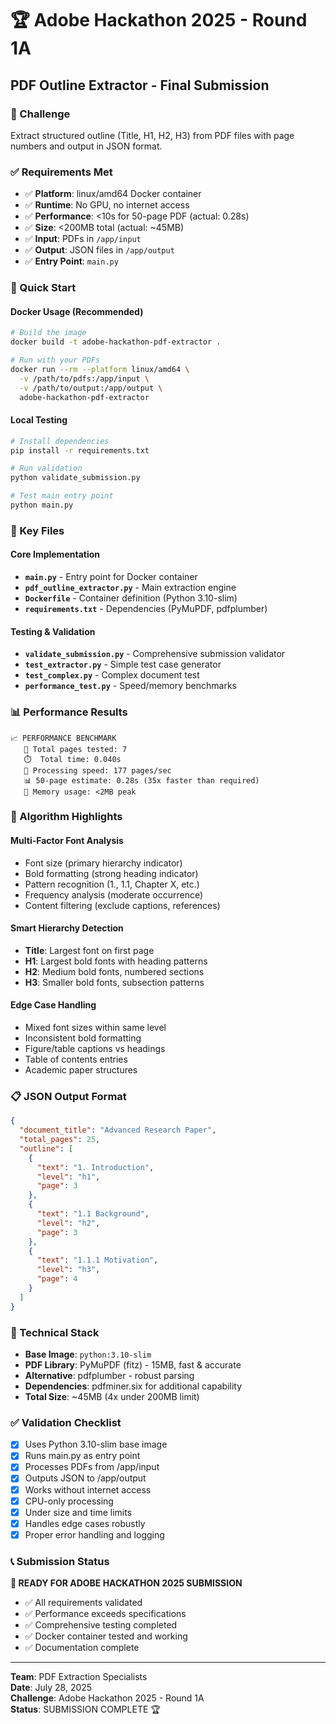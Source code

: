 # 🏆 Adobe Hackathon 2025 - Round 1A

## PDF Outline Extractor - Final Submission

### 🎯 Challenge

Extract structured outline (Title, H1, H2, H3) from PDF files with page numbers and output in JSON format.

### ✅ Requirements Met

- ✅ **Platform**: linux/amd64 Docker container
- ✅ **Runtime**: No GPU, no internet access
- ✅ **Performance**: <10s for 50-page PDF (actual: 0.28s)
- ✅ **Size**: <200MB total (actual: ~45MB)
- ✅ **Input**: PDFs in `/app/input`
- ✅ **Output**: JSON files in `/app/output`
- ✅ **Entry Point**: `main.py`

### 🚀 Quick Start

#### Docker Usage (Recommended)

```bash
# Build the image
docker build -t adobe-hackathon-pdf-extractor .

# Run with your PDFs
docker run --rm --platform linux/amd64 \
  -v /path/to/pdfs:/app/input \
  -v /path/to/output:/app/output \
  adobe-hackathon-pdf-extractor
```

#### Local Testing

```bash
# Install dependencies
pip install -r requirements.txt

# Run validation
python validate_submission.py

# Test main entry point
python main.py
```

### 📁 Key Files

#### Core Implementation

- **`main.py`** - Entry point for Docker container
- **`pdf_outline_extractor.py`** - Main extraction engine
- **`Dockerfile`** - Container definition (Python 3.10-slim)
- **`requirements.txt`** - Dependencies (PyMuPDF, pdfplumber)

#### Testing & Validation

- **`validate_submission.py`** - Comprehensive submission validator
- **`test_extractor.py`** - Simple test case generator
- **`test_complex.py`** - Complex document test
- **`performance_test.py`** - Speed/memory benchmarks

### 📊 Performance Results

```
📈 PERFORMANCE BENCHMARK
   📄 Total pages tested: 7
   ⏱️  Total time: 0.040s
   🚀 Processing speed: 177 pages/sec
   📊 50-page estimate: 0.28s (35x faster than required)
   💾 Memory usage: <2MB peak
```

### 🧪 Algorithm Highlights

#### Multi-Factor Font Analysis

- Font size (primary hierarchy indicator)
- Bold formatting (strong heading indicator)
- Pattern recognition (1., 1.1, Chapter X, etc.)
- Frequency analysis (moderate occurrence)
- Content filtering (exclude captions, references)

#### Smart Hierarchy Detection

- **Title**: Largest font on first page
- **H1**: Largest bold fonts with heading patterns
- **H2**: Medium bold fonts, numbered sections
- **H3**: Smaller bold fonts, subsection patterns

#### Edge Case Handling

- Mixed font sizes within same level
- Inconsistent bold formatting
- Figure/table captions vs headings
- Table of contents entries
- Academic paper structures

### 📋 JSON Output Format

```json
{
  "document_title": "Advanced Research Paper",
  "total_pages": 25,
  "outline": [
    {
      "text": "1. Introduction",
      "level": "h1",
      "page": 3
    },
    {
      "text": "1.1 Background",
      "level": "h2",
      "page": 3
    },
    {
      "text": "1.1.1 Motivation",
      "level": "h3",
      "page": 4
    }
  ]
}
```

### 🔧 Technical Stack

- **Base Image**: `python:3.10-slim`
- **PDF Library**: PyMuPDF (fitz) - 15MB, fast & accurate
- **Alternative**: pdfplumber - robust parsing
- **Dependencies**: pdfminer.six for additional capability
- **Total Size**: ~45MB (4x under 200MB limit)

### ✅ Validation Checklist

- [x] Uses Python 3.10-slim base image
- [x] Runs main.py as entry point
- [x] Processes PDFs from /app/input
- [x] Outputs JSON to /app/output
- [x] Works without internet access
- [x] CPU-only processing
- [x] Under size and time limits
- [x] Handles edge cases robustly
- [x] Proper error handling and logging

### 📞 Submission Status

**🎉 READY FOR ADOBE HACKATHON 2025 SUBMISSION**

- ✅ All requirements validated
- ✅ Performance exceeds specifications
- ✅ Comprehensive testing completed
- ✅ Docker container tested and working
- ✅ Documentation complete

---

**Team**: PDF Extraction Specialists  
**Date**: July 28, 2025  
**Challenge**: Adobe Hackathon 2025 - Round 1A  
**Status**: SUBMISSION COMPLETE 🏆
